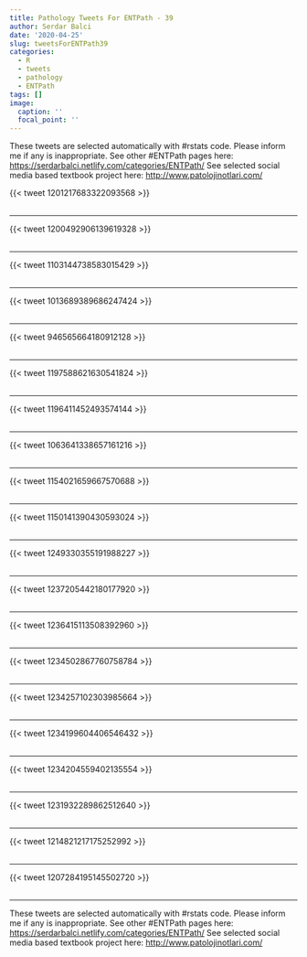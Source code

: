 ```yaml
---
title: Pathology Tweets For ENTPath - 39
author: Serdar Balci
date: '2020-04-25'
slug: tweetsForENTPath39
categories:
  - R
  - tweets
  - pathology
  - ENTPath
tags: []
image:
  caption: ''
  focal_point: ''
---
```



These tweets are selected automatically with #rstats code. Please inform me if any is inappropriate.
See other #ENTPath pages here: https://serdarbalci.netlify.com/categories/ENTPath/ 
See selected social media based textbook project here: http://www.patolojinotlari.com/

{{< tweet 1201217683322093568 >}}
<br>
<br>
<hr>
{{< tweet 1200492906139619328 >}}
<br>
<br>
<hr>
{{< tweet 1103144738583015429 >}}
<br>
<br>
<hr>
{{< tweet 1013689389686247424 >}}
<br>
<br>
<hr>
{{< tweet 946565664180912128 >}}
<br>
<br>
<hr>
{{< tweet 1197588621630541824 >}}
<br>
<br>
<hr>
{{< tweet 1196411452493574144 >}}
<br>
<br>
<hr>
{{< tweet 1063641338657161216 >}}
<br>
<br>
<hr>
{{< tweet 1154021659667570688 >}}
<br>
<br>
<hr>
{{< tweet 1150141390430593024 >}}
<br>
<br>
<hr>
{{< tweet 1249330355191988227 >}}
<br>
<br>
<hr>
{{< tweet 1237205442180177920 >}}
<br>
<br>
<hr>
{{< tweet 1236415113508392960 >}}
<br>
<br>
<hr>
{{< tweet 1234502867760758784 >}}
<br>
<br>
<hr>
{{< tweet 1234257102303985664 >}}
<br>
<br>
<hr>
{{< tweet 1234199604406546432 >}}
<br>
<br>
<hr>
{{< tweet 1234204559402135554 >}}
<br>
<br>
<hr>
{{< tweet 1231932289862512640 >}}
<br>
<br>
<hr>
{{< tweet 1214821217175252992 >}}
<br>
<br>
<hr>
{{< tweet 1207284195145502720 >}}
<br>
<br>
<hr>


These tweets are selected automatically with #rstats code. Please inform me if any is inappropriate.
See other #ENTPath pages here: https://serdarbalci.netlify.com/categories/ENTPath/ 
See selected social media based textbook project here: http://www.patolojinotlari.com/
